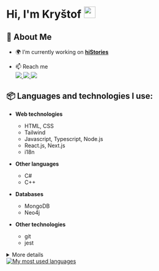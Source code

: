 <h1>Hi, I'm Kryštof <img src="https://raw.githubusercontent.com/MartinHeinz/MartinHeinz/master/wave.gif" width="30px"></h1>

## 🙋 About Me

- 🌍 I’m currently working on **[hiStories](https://github.com/hiStories-cc)**

- 📫 Reach me\
  <a href="mailto:krystof.kratky2003@gmail.com">
  <img src="https://img.shields.io/badge/Gmail-D14836?style=for-the-badge&logo=gmail&logoColor=white"/>
  </a>
  <a href="https://www.linkedin.com/in/krystofkratky/">
  <img src="https://img.shields.io/badge/LinkedIn-0077B5?style=for-the-badge&logo=linkedin&logoColor=white"/>
  </a>
  <a href="https://discordapp.com/users/2606/">
  <img src="https://img.shields.io/badge/Discord-7289DA?style=for-the-badge&logo=discord&logoColor=white"/>
  </a>

## 📦 Languages and technologies I use:

- **Web technologies**

  - HTML, CSS
  - Tailwind
  - Javascript, Typescript, Node.js
  - React.js, Next.js
  - i18n

- **Other languages**

  - C#
  - C++

- **Databases**

  - MongoDB
  - Neo4j

- **Other technologies**
  - git
  - jest

<details>
<summary>
  More details
</summary>

## 📑 What am I currently learning

- Flutter

## Some of my projects

- **[hiStories](https://github.com/hiStories-cc)** - social site for sharing historical photos of places
- **[Txt to xml convertor](https://github.com/krystofex/txt-to-xml-converter)**
- **[File sorting in python](https://github.com/krystofex/file-sorting)**

## And some projects I contributed to

- **[CountDowner](https://github.com/filiptronicek/CountDowner)**
- **[DeltaTime](https://github.com/czM1K3/DeltaTime)** - school schedule (showing next lesson)

## My Github stats just for fun

<p align="center">
    <a href="https://github.com/krystofex/github-readme-streak-stats">
        <img alt="My Github streak and stats" src="https://github-readme-streak-stats.herokuapp.com/?user=krystofex&hide_border=true"/>
    </a>
</p>
</details>

<a href="https://github.com/anuraghazra/github-readme-stats">
<img src="https://github-readme-stats.vercel.app/api/top-langs/?username=krystofex&layout=compact" alt="My most used languages"/>
</a>
